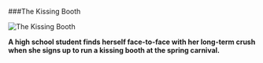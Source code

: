 ###The Kissing Booth

![The Kissing Booth](https://assets.teenvogue.com/photos/5b47d6ca06a31e53f199136c/16:9/w_2560%2Cc_limit/kiss-lede.jpg)

**A high school student finds herself face-to-face with her long-term crush when she signs up to run a kissing booth at the spring carnival.**
